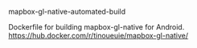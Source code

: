 mapbox-gl-native-automated-build

Dockerfile for building mapbox-gl-native for Android.
https://hub.docker.com/r/tinoueuie/mapbox-gl-native/
